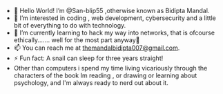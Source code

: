 - 👋 Hello World! I’m @San-blip55 ,otherwise known as Bidipta Mandal.
- 👀 I’m interested in coding , web development, cybersecurity and a little bit of everything to do with technology. 
- 🌱 I’m currently learning to hack my way into networks, that is ofcourse ethically....... well for the most part anyway🫥
- 📫 You can reach me at themandalbidipta007@gmail.com.
- ⚡ Fun fact: A snail can sleep for three years straight!
- Other than computers i spend my time living vicariously through the characters of the book Im reading , or drawing or learning about psychology, and I'm always ready to nerd out about it. 

<!---
San-blip55/San-blip55 is a ✨ special ✨ repository because its `README.md` (this file) appears on your GitHub profile.
You can click the Preview link to take a look at your changes.
--->
